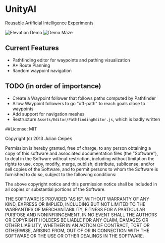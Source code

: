 UnityAI
=======

Reusable Artificial Intelligence Experiments

![Elevation Demo](https://raw.github.com/jceipek/UnityAI/master/PathfindingDemo.png "Pathfinding Editor")
![Demo Maze](https://raw.github.com/jceipek/UnityAI/master/MazeFind.png "Maze Solution")

## Current Features

- Pathfinding editor for waypoints and pathing visualization
- A* Route Planning
- Random waypoint navigation

## TODO (in order of importance)

- Create a Waypoint follower that follows paths computed by Pathfinder
- Allow Waypoint followers to go "off-path" to reach goals close to waypoints
- Add support for navigation meshes
- Restructure `Assets/Editor/PathfindingEditor.js`, which is badly written

##License: MIT

Copyright (c) 2013 Julian Ceipek

Permission is hereby granted, free of charge, to any person obtaining a copy of this software and associated documentation files (the "Software"), to deal in the Software without restriction, including without limitation the rights to use, copy, modify, merge, publish, distribute, sublicense, and/or sell copies of the Software, and to permit persons to whom the Software is furnished to do so, subject to the following conditions:

The above copyright notice and this permission notice shall be included in all copies or substantial portions of the Software.

THE SOFTWARE IS PROVIDED "AS IS", WITHOUT WARRANTY OF ANY KIND, EXPRESS OR IMPLIED, INCLUDING BUT NOT LIMITED TO THE WARRANTIES OF MERCHANTABILITY, FITNESS FOR A PARTICULAR PURPOSE AND NONINFRINGEMENT. IN NO EVENT SHALL THE AUTHORS OR COPYRIGHT HOLDERS BE LIABLE FOR ANY CLAIM, DAMAGES OR OTHER LIABILITY, WHETHER IN AN ACTION OF CONTRACT, TORT OR OTHERWISE, ARISING FROM, OUT OF OR IN CONNECTION WITH THE SOFTWARE OR THE USE OR OTHER DEALINGS IN THE SOFTWARE.
